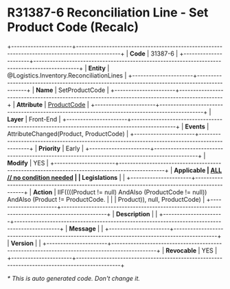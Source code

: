 ﻿---
erp.type: front-end-business-rule
erp.entity: Logistics.Inventory.ReconciliationLines
---

# R31387-6 Reconciliation Line - Set Product Code (Recalc)
+----------------------+----------------------------------------------------------------------------------------------+
| **Code**             | 31387-6                                                                                      |
+----------------------+----------------------------------------------------------------------------------------------+
| **Entity**           | @Logistics.Inventory.ReconciliationLines                                                     |
+----------------------+----------------------------------------------------------------------------------------------+
| **Name**             | SetProductCode                                                                               |
+----------------------+----------------------------------------------------------------------------------------------+
| **Attribute**        | [ProductCode](../entities/Logistics.Inventory.ReconciliationLines.md#productcode)            |
+----------------------+----------------------------------------------------------------------------------------------+
| **Layer**            | Front-End                                                                                    |
+----------------------+----------------------------------------------------------------------------------------------+
| **Events**           | AttributeChanged(Product, ProductCode)                                                       |
+----------------------+----------------------------------------------------------------------------------------------+
| **Priority**         | Early                                                                                        |
+----------------------+----------------------------------------------------------------------------------------------+
| **Modify**           | YES                                                                                          |
+----------------------+----------------------------------------------------------------------------------------------+
| **Applicable         | [ALL // no condition needed](xref:applicable-legislations)                                   |
| Legislations**       |                                                                                              |
+----------------------+----------------------------------------------------------------------------------------------+
| **Action**           | IIF((((Product != null) AndAlso (ProductCode != null)) AndAlso (Product != ProductCode.      |
|                      | Product)), null, ProductCode)                                                                |
+----------------------+----------------------------------------------------------------------------------------------+
| **Description**      |                                                                                              |
+----------------------+----------------------------------------------------------------------------------------------+
| **Message**          |                                                                                              |
+----------------------+----------------------------------------------------------------------------------------------+
| **Version**          |                                                                                              |
+----------------------+----------------------------------------------------------------------------------------------+
| **Revocable**        | YES                                                                                          |
+----------------------+----------------------------------------------------------------------------------------------+

*\* This is auto generated code. Don't change it.*
